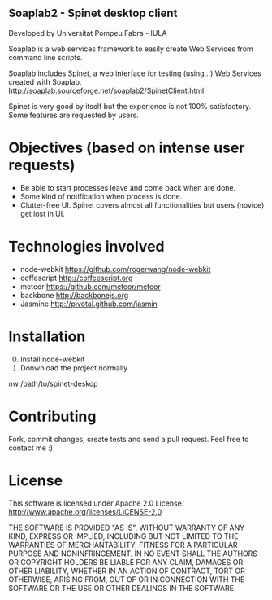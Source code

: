
## Soaplab2 - Spinet desktop client 
Developed by Universitat Pompeu Fabra - IULA

Soaplab is a web services framework to easily create Web Services from command line scripts.

Soaplab includes Spinet, a web interface for testing (using...) Web Services created with Soaplab.
http://soaplab.sourceforge.net/soaplab2/SpinetClient.html

Spinet is very good by itself but the experience is not 100% satisfactory. Some features are requested by users.

# Objectives (based on intense user requests)
* Be able to start processes leave and come back when are done.
* Some kind of notification when process is done.
* Clutter-free UI. Spinet covers almost all functionalities but users (novice) get lost in UI.

# Technologies involved
* node-webkit https://github.com/rogerwang/node-webkit
* coffescript http://coffeescript.org
* meteor https://github.com/meteor/meteor
* backbone http://backbonejs.org
* Jasmine http://pivotal.github.com/jasmin


# Installation

0. Install node-webkit
1. Donwnload the project normally 

  nw /path/to/spinet-deskop


# Contributing
Fork, commit changes, create tests and send a pull request. 
Feel free to contact me :)


# License
This software is licensed under Apache 2.0 License. 
http://www.apache.org/licenses/LICENSE-2.0

THE SOFTWARE IS PROVIDED "AS IS", WITHOUT WARRANTY OF ANY KIND, EXPRESS OR IMPLIED, INCLUDING BUT NOT LIMITED TO THE WARRANTIES OF MERCHANTABILITY, FITNESS FOR A PARTICULAR PURPOSE AND NONINFRINGEMENT. IN NO EVENT SHALL THE AUTHORS OR COPYRIGHT HOLDERS BE LIABLE FOR ANY CLAIM, DAMAGES OR OTHER LIABILITY, WHETHER IN AN ACTION OF CONTRACT, TORT OR OTHERWISE, ARISING FROM, OUT OF OR IN CONNECTION WITH THE SOFTWARE OR THE USE OR OTHER DEALINGS IN THE SOFTWARE.




